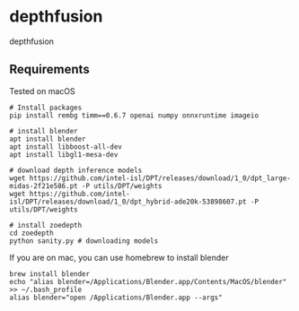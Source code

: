 # depthfusion
 depthfusion


## Requirements
Tested on macOS

```
# Install packages
pip install rembg timm==0.6.7 openai numpy onnxruntime imageio

# install blender
apt install blender
apt install libboost-all-dev
apt install libgl1-mesa-dev

# download depth inference models
wget https://github.com/intel-isl/DPT/releases/download/1_0/dpt_large-midas-2f21e586.pt -P utils/DPT/weights
wget https://github.com/intel-isl/DPT/releases/download/1_0/dpt_hybrid-ade20k-53898607.pt -P utils/DPT/weights

# install zoedepth
cd zoedepth
python sanity.py # downloading models
```

If you are on mac, you can use homebrew to install blender
```
brew install blender
echo "alias blender=/Applications/Blender.app/Contents/MacOS/blender" >> ~/.bash_profile
alias blender="open /Applications/Blender.app --args" 
```

